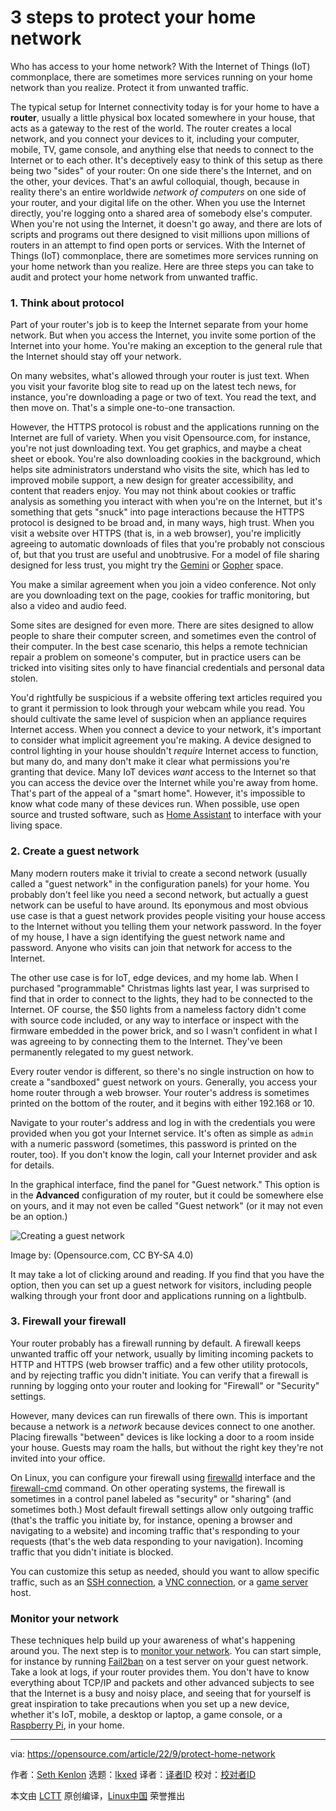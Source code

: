 [#]: subject: "3 steps to protect your home network"
[#]: via: "https://opensource.com/article/22/9/protect-home-network"
[#]: author: "Seth Kenlon https://opensource.com/users/seth"
[#]: collector: "lkxed"
[#]: translator: " "
[#]: reviewer: " "
[#]: publisher: " "
[#]: url: " "

3 steps to protect your home network
======
Who has access to your home network? With the Internet of Things (IoT) commonplace, there are sometimes more services running on your home network than you realize. Protect it from unwanted traffic.

The typical setup for Internet connectivity today is for your home to have a **router**, usually a little physical box located somewhere in your house, that acts as a gateway to the rest of the world. The router creates a local network, and you connect your devices to it, including your computer, mobile, TV, game console, and anything else that needs to connect to the Internet or to each other. It's deceptively easy to think of this setup as there being two "sides" of your router: On one side there's the Internet, and on the other, your devices. That's an awful colloquial, though, because in reality there's an entire worldwide *network of computers* on one side of your router, and your digital life on the other. When you use the Internet directly, you're logging onto a shared area of somebody else's computer. When you're not using the Internet, it doesn't go away, and there are lots of scripts and programs out there designed to visit millions upon millions of routers in an attempt to find open ports or services. With the Internet of Things (IoT) commonplace, there are sometimes more services running on your home network than you realize. Here are three steps you can take to audit and protect your home network from unwanted traffic.

### 1. Think about protocol

Part of your router's job is to keep the Internet separate from your home network. But when you access the Internet, you invite some portion of the Internet into your home. You're making an exception to the general rule that the Internet should stay off your network.

On many websites, what's allowed through your router is just text. When you visit your favorite blog site to read up on the latest tech news, for instance, you're downloading a page or two of text. You read the text, and then move on. That's a simple one-to-one transaction.

However, the HTTPS protocol is robust and the applications running on the Internet are full of variety. When you visit Opensource.com, for instance, you're not just downloading text. You get graphics, and maybe a cheat sheet or ebook. You're also downloading cookies in the background, which helps site administrators understand who visits the site, which has led to improved mobile support, a new design for greater accessibility, and content that readers enjoy. You may not think about cookies or traffic analysis as something you interact with when you're on the Internet, but it's something that gets "snuck" into page interactions because the HTTPS protocol is designed to be broad and, in many ways, high trust. When you visit a website over HTTPS (that is, in a web browser), you're implicitly agreeing to automatic downloads of files that you're probably not conscious of, but that you trust are useful and unobtrusive. For a model of file sharing designed for less trust, you might try the [Gemini][3] or [Gopher][4] space.

You make a similar agreement when you join a video conference. Not only are you downloading text on the page, cookies for traffic monitoring, but also a video and audio feed.

Some sites are designed for even more. There are sites designed to allow people to share their computer screen, and sometimes even the control of their computer. In the best case scenario, this helps a remote technician repair a problem on someone's computer, but in practice users can be tricked into visiting sites only to have financial credentials and personal data stolen.

You'd rightfully be suspicious if a website offering text articles required you to grant it permission to look through your webcam while you read. You should cultivate the same level of suspicion when an appliance requires Internet access. When you connect a device to your network, it's important to consider what implicit agreement you're making. A device designed to control lighting in your house shouldn't *require* Internet access to function, but many do, and many don't make it clear what permissions you're granting that device. Many IoT devices *want* access to the Internet so that you can access the device over the Internet while you're away from home. That's part of the appeal of a "smart home". However, it's impossible to know what code many of these devices run. When possible, use open source and trusted software, such as [Home Assistant][5] to interface with your living space.

### 2. Create a guest network

Many modern routers make it trivial to create a second network (usually called a "guest network" in the configuration panels) for your home. You probably don't feel like you need a second network, but actually a guest network can be useful to have around. Its eponymous and most obvious use case is that a guest network provides people visiting your house access to the Internet without you telling them your network password. In the foyer of my house, I have a sign identifying the guest network name and password. Anyone who visits can join that network for access to the Internet.

The other use case is for IoT, edge devices, and my home lab. When I purchased "programmable" Christmas lights last year, I was surprised to find that in order to connect to the lights, they had to be connected to the Internet. OF course, the $50 lights from a nameless factory didn't come with source code included, or any way to interface or inspect with the firmware embedded in the power brick, and so I wasn't confident in what I was agreeing to by connecting them to the Internet. They've been permanently relegated to my guest network.

Every router vendor is different, so there's no single instruction on how to create a "sandboxed" guest network on yours. Generally, you access your home router through a web browser. Your router's address is sometimes printed on the bottom of the router, and it begins with either 192.168 or 10.

Navigate to your router's address and log in with the credentials you were provided when you got your Internet service. It's often as simple as `admin` with a numeric password (sometimes, this password is printed on the router, too). If you don't know the login, call your Internet provider and ask for details.

In the graphical interface, find the panel for "Guest network." This option is in the **Advanced** configuration of my router, but it could be somewhere else on yours, and it may not even be called "Guest network" (or it may not even be an option.)

![Creating a guest network][7]

Image by: (Opensource.com, CC BY-SA 4.0)

It may take a lot of clicking around and reading. If you find that you have the option, then you can set up a guest network for visitors, including people walking through your front door and applications running on a lightbulb.

### 3. Firewall your firewall

Your router probably has a firewall running by default. A firewall keeps unwanted traffic off your network, usually by limiting incoming packets to HTTP and HTTPS (web browser traffic) and a few other utility protocols, and by rejecting traffic you didn't initiate. You can verify that a firewall is running by logging onto your router and looking for "Firewall" or "Security" settings.

However, many devices can run firewalls of there own. This is important because a network is a *network* because devices connect to one another. Placing firewalls "between" devices is like locking a door to a room inside your house. Guests may roam the halls, but without the right key they're not invited into your office.

On Linux, you can configure your firewall using [firewalld][8] interface and the [firewall-cmd][9] command. On other operating systems, the firewall is sometimes in a control panel labeled as "security" or "sharing" (and sometimes both.) Most default firewall settings allow only outgoing traffic (that's the traffic you initiate by, for instance, opening a browser and navigating to a website) and incoming traffic that's responding to your requests (that's the web data responding to your navigation). Incoming traffic that you didn't initiate is blocked.

You can customize this setup as needed, should you want to allow specific traffic, such as an [SSH connection][10], a [VNC connection][11], or a [game server][12] host.

### Monitor your network

These techniques help build up your awareness of what's happening around you. The next step is to [monitor your network][13]. You can start simple, for instance by running [Fail2ban][14] on a test server on your guest network. Take a look at logs, if your router provides them. You don't have to know everything about TCP/IP and packets and other advanced subjects to see that the Internet is a busy and noisy place, and seeing that for yourself is great inspiration to take precautions when you set up a new device, whether it's IoT, mobile, a desktop or laptop, a game console, or a [Raspberry Pi][15], in your home.

--------------------------------------------------------------------------------

via: https://opensource.com/article/22/9/protect-home-network

作者：[Seth Kenlon][a]
选题：[lkxed][b]
译者：[译者ID](https://github.com/译者ID)
校对：[校对者ID](https://github.com/校对者ID)

本文由 [LCTT](https://github.com/LCTT/TranslateProject) 原创编译，[Linux中国](https://linux.cn/) 荣誉推出

[a]: https://opensource.com/users/seth
[b]: https://github.com/lkxed
[1]: https://opensource.com/sites/default/files/lead-images/wfh_work_home_laptop_work.png
[2]: https://opensource.com/article/20/1/open-source-networking
[3]: https://opensource.com/article/20/10/gemini-internet-protocol
[4]: https://opensource.com/article/16/12/yearbook-compute-its-1989#gopher
[5]: https://opensource.com/article/20/12/home-assistant
[6]: https://opensource.com/article/20/11/wireless-protocol-home-automation
[7]: https://opensource.com/sites/default/files/2022-08/router-guest-network.jpg
[8]: https://opensource.com/article/19/7/make-linux-stronger-firewalls
[9]: https://www.redhat.com/sysadmin/secure-linux-network-firewall-cmd
[10]: https://www.redhat.com/sysadmin/access-remote-systems-ssh
[11]: https://www.redhat.com/sysadmin/accessing-remote-desktops
[12]: https://opensource.com/article/18/5/maptool
[13]: https://opensource.com/article/19/2/network-monitoring-tools
[14]: https://www.redhat.com/sysadmin/protect-systems-fail2ban
[15]: https://opensource.com/article/22/3/raspberry-pi-projects-2022
